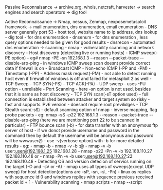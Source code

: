 Passive Reconnaisance
	-> archive.org, whois, netcraft, harvester
	-> search engines and search operators
	-> dig tool

Active Reconnaissance
	-> Nmap, nessus, Zenmap, nexposemetasploit framework
	-> mail enumeration, dns enumeration, email enumeration
		- DNS server generally port 53
		- host tool, website name to ip address, dns lookup
		- dig tool - for dns enumeration
		- dnsenum - for dns enumeration , less query options needed to be given for good results
		- dnsrecon - automated dns enumeration
	-> scanning
		- nmap - vulnerability scanning and network discovery
			- Host discovery (detecting live or running hosts)
				- ICMP sweep(-PE option)
					- eg# nmap -PE -sn 192.168.1.3 --reason --packet-trace --disable-arp-ping
					- in windows ICMP sweep scan doesnt provide correct data if firewall is on
				- Broadcast ICMP 
				- Non-echo ICMP (-PP and -PM)
					- Timestamp (-PP)
					- Address mask request(-PM) - not able to detect running host even if firewall of windows is off and failed for metasploit 2 as well
				- TCP Sweep
					- TCP SYN(-PS)
					- TCP ACK(-PA)
				- UDP sweep
					- uses -PU option
					- unreliable
			- Port Scanning
				- here -sn option is not used, besides that it is same as host discovery
				- TCP SYN scan(-sT option used)
					- full connection is established between attacker and target system so risky
					- fast and supports IPv6 version
					- doesnot require root previlidges
				- TCP Stealth scan(-sS)
					- default scanning option of nmap
					- inverse mapping, flag probe packets
					- eg: nmap -sS -p22 192.168.1.3 --reason --packet-trace --disable-arp-ping
						(here we are mentioning port 22 to be scanned in particular)
				- FTP bounce scan (-b)
					- for data transfer with an anonymous ftp server of host
					- if we donot provide username and password in the command then by default the username will be anonymous and password will be wwwuser@
					- use -v(verbose option) with -b for more detailed results
					- eg: 
						- nmap -b <ip of target system> <ip of client system or kali linux that is attacking>
						- nmap -v -b <username>:<password>@<ip of target system> <ip of client system or kali linux which is attacking>
							- nmap -v -b user:user@192.168.1.25 192.168.1.28
							- nmap -p22 -Pn -v -b 192.168.110.27 192.168.110.48
											or
							- nmap -Pn -v -b user:user@192.168.110.27:22 192.168.110.48
			- Detecting OS and version detecion of servics running on the target (-O and -sV or -A)
				- nmap uses all types of sweeps(except UDP sweep) for host detection(options are -sP, -sn, -sl, -Pn)
				- linux os replies with sequence id 0 and windows replies with sequence previous received packet id + 1
			- Vulnerability scanning
				- nmap scripts
					- nmap --script <script name> <ip address of the target system>
					- https://nmap.org/book/man-nse.html
					- ls -al /usr/share/nmap/scripts 
						(to get list of all the scripts)

Proxy Setup
	- hide.me extention to change public ip address
	- proxychain tools
	- macchanger tool